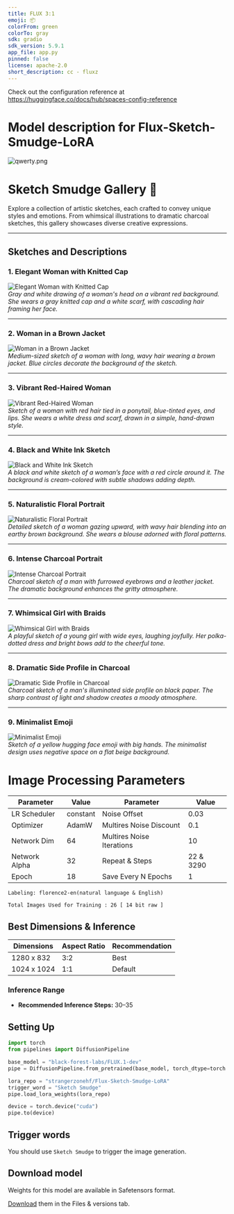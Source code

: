 ```yaml
---
title: FLUX 3:1
emoji: 📦
colorFrom: green
colorTo: gray
sdk: gradio
sdk_version: 5.9.1
app_file: app.py
pinned: false
license: apache-2.0
short_description: cc - fluxz
---
```


Check out the configuration reference at https://huggingface.co/docs/hub/spaces-config-reference

# Model description for Flux-Sketch-Smudge-LoRA 

![qwerty.png](https://cdn-uploads.huggingface.co/production/uploads/65bb837dbfb878f46c77de4c/QUlJdOeSPVTaDkuwdwH7Z.png)

# Sketch Smudge Gallery 🎨

Explore a collection of artistic sketches, each crafted to convey unique styles and emotions. From whimsical illustrations to dramatic charcoal sketches, this gallery showcases diverse creative expressions.

---

## Sketches and Descriptions

### 1. Elegant Woman with Knitted Cap
![Elegant Woman with Knitted Cap](images/1.png)  
*Gray and white drawing of a woman's head on a vibrant red background. She wears a gray knitted cap and a white scarf, with cascading hair framing her face.*

---

### 2. Woman in a Brown Jacket
![Woman in a Brown Jacket](images/2.png)  
*Medium-sized sketch of a woman with long, wavy hair wearing a brown jacket. Blue circles decorate the background of the sketch.*

---

### 3. Vibrant Red-Haired Woman
![Vibrant Red-Haired Woman](images/3.png)  
*Sketch of a woman with red hair tied in a ponytail, blue-tinted eyes, and lips. She wears a white dress and scarf, drawn in a simple, hand-drawn style.*

---

### 4. Black and White Ink Sketch
![Black and White Ink Sketch](images/4.png)  
*A black and white sketch of a woman’s face with a red circle around it. The background is cream-colored with subtle shadows adding depth.*

---

### 5. Naturalistic Floral Portrait
![Naturalistic Floral Portrait](images/5.png)  
*Detailed sketch of a woman gazing upward, with wavy hair blending into an earthy brown background. She wears a blouse adorned with floral patterns.*

---

### 6. Intense Charcoal Portrait
![Intense Charcoal Portrait](images/6.png)  
*Charcoal sketch of a man with furrowed eyebrows and a leather jacket. The dramatic background enhances the gritty atmosphere.*

---

### 7. Whimsical Girl with Braids
![Whimsical Girl with Braids](images/7.png)  
*A playful sketch of a young girl with wide eyes, laughing joyfully. Her polka-dotted dress and bright bows add to the cheerful tone.*

---

### 8. Dramatic Side Profile in Charcoal
![Dramatic Side Profile in Charcoal](images/8.png)  
*Charcoal sketch of a man's illuminated side profile on black paper. The sharp contrast of light and shadow creates a moody atmosphere.*

---

### 9. Minimalist Emoji
![Minimalist Emoji](images/9.png)  
*Sketch of a yellow hugging face emoji with big hands. The minimalist design uses negative space on a flat beige background.*

# Image Processing Parameters 

| Parameter                 | Value  | Parameter                 | Value  |
|---------------------------|--------|---------------------------|--------|
| LR Scheduler              | constant | Noise Offset              | 0.03   |
| Optimizer                 | AdamW  | Multires Noise Discount   | 0.1    |
| Network Dim               | 64     | Multires Noise Iterations | 10     |
| Network Alpha             | 32     | Repeat & Steps           | 22 & 3290 |
| Epoch                     | 18   | Save Every N Epochs       | 1     |

    Labeling: florence2-en(natural language & English)
    
    Total Images Used for Training : 26 [ 14 bit raw ]

## Best Dimensions & Inference

| **Dimensions** | **Aspect Ratio** | **Recommendation**       |
|-----------------|------------------|---------------------------|
| 1280 x 832      | 3:2              | Best                     |
| 1024 x 1024     | 1:1              | Default                  |

### Inference Range

- **Recommended Inference Steps:** 30–35

## Setting Up
```python
import torch
from pipelines import DiffusionPipeline

base_model = "black-forest-labs/FLUX.1-dev"
pipe = DiffusionPipeline.from_pretrained(base_model, torch_dtype=torch.bfloat16)

lora_repo = "strangerzonehf/Flux-Sketch-Smudge-LoRA"
trigger_word = "Sketch Smudge"  
pipe.load_lora_weights(lora_repo)

device = torch.device("cuda")
pipe.to(device)
```
## Trigger words

You should use `Sketch Smudge` to trigger the image generation.

## Download model

Weights for this model are available in Safetensors format.

[Download](/strangerzonehf/Flux-Sketch-Smudge-LoRA/tree/main) them in the Files & versions tab.

